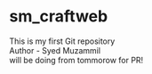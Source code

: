 # sm_craftweb
This is my first Git repository
<br>
Author - Syed Muzammil
<br>
will be doing from tommorow for PR!
